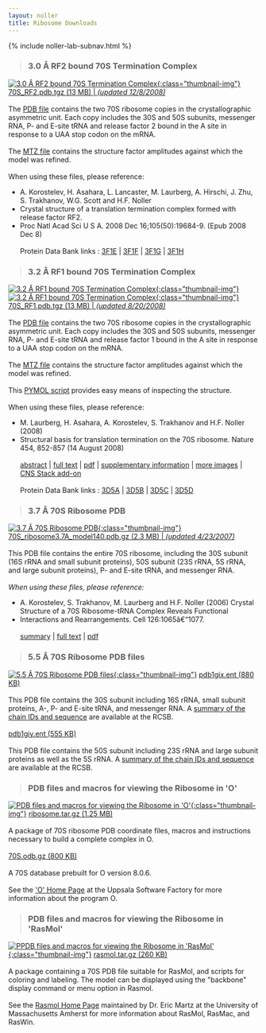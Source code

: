 ```yaml
---
layout: noller
title: Ribosome Downloads
---
```


{% include noller-lab-subnav.html %} 


> ### 3.0 Å RF2 bound 70S Termination Complex
[![3.0 Å RF2 bound 70S Termination Complex](http://rna.ucsc.edu/rnacenter/rf2paper/rf2logo1.png){:class="thumbnail-img"}](http://rna.ucsc.edu/rnacenter/pdb/70S_RF2.pdb.tgz) [70S_RF2.pdb.tgz (13 MB) | *(updated 12/8/2008)*](http://rna.ucsc.edu/rnacenter/pdb/70S_RF2.pdb.tgz)<br/><br/>
The [PDB file](http://rna.ucsc.edu/rnacenter/pdb/70S_RF2.pdb.tgz) contains the two 70S ribosome copies in the crystallographic asymmetric unit. Each copy includes the 30S and 50S subunits, messenger RNA, P- and E-site tRNA and release factor 2 bound in the A site in response to a UAA stop codon on the mRNA.<br/><br/>
The [MTZ file](http://rna.ucsc.edu/rnacenter/rf2paper/70S_RF2.mtz.tgz) contains the structure factor amplitudes against which the model was refined.<br/><br/>When using these files, please reference:
- A. Korostelev, H. Asahara, L. Lancaster, M. Laurberg, A. Hirschi, J. Zhu, S. Trakhanov, W.G. Scott and H.F. Noller
- Crystal structure of a translation termination complex formed with release factor RF2.
- Proc Natl Acad Sci U S A. 2008 Dec 16;105(50):19684-9. 
(Epub 2008 Dec 8)<br/><br/>
Protein Data Bank links : [3F1E](http://www.rcsb.org/pdb/search/structidSearch.do?structureId=3F1E) | [3F1F](http://www.rcsb.org/pdb/search/structidSearch.do?structureId=3F1F) | [3F1G](http://www.rcsb.org/pdb/search/structidSearch.do?structureId=3F1G) | [3F1H](http://www.rcsb.org/pdb/search/structidSearch.do?structureId=3F1H) 


> ### 3.2 Å RF1 bound 70S Termination Complex
[![3.2 Å RF1 bound 70S Termination Complex](http://rna.ucsc.edu/rnacenter/rf2paper/rf2logo1.png){:class="thumbnail-img"}](http://rna.ucsc.edu/rnacenter/pdb/70S_RF1.pdb.tgz) [![3.2 Å RF1 bound 70S Termination Complex](http://rna.ucsc.edu/rnacenter/rf1paper/rf1pymolsnap.png){:class="thumbnail-img"}](http://rna.ucsc.edu/rnacenter/pdb/70S_RF1.pdb.tgz) [70S_RF1.pdb.tgz (13 MB) | *(updated 8/20/2008)*](http://rna.ucsc.edu/rnacenter/pdb/70S_RF1.pdb.tgz)<br/><br/>
The [PDB file](http://rna.ucsc.edu/rnacenter/pdb/70S_RF1.pdb.tgz) contains the two 70S ribosome copies in the crystallographic asymmetric unit. Each copy includes the 30S and 50S subunits, messenger RNA, P- and E-site tRNA and release factor 1 bound in the A site in response to a UAA stop codon on the mRNA.<br/><br/>
The [MTZ file](http://rna.ucsc.edu/rnacenter/rf2paper/70S_RF2.mtz.tgz) contains the structure factor amplitudes against which the model was refined.<br/><br/>This [PYMOL script](http://rna.ucsc.edu/rnacenter/pdb/70S_RF1.pdb.tgz) provides easy means of inspecting the structure.<br/><br/>When using these files, please reference:
- M. Laurberg, H. Asahara, A. Korostelev, S. Trakhanov and H.F. Noller (2008) 
- Structural basis for translation termination on the 70S ribosome. 
Nature 454, 852-857 (14 August 2008)<br/><br/>
[abstract](http://www.nature.com/nature/journal/v454/n7206/abs/nature07115.html) | [full text](http://www.nature.com/nature/journal/v454/n7206/full/nature07115.html) | [pdf](http://www.nature.com/nature/journal/v454/n7206/pdf/nature07115.pdf) | [supplementary information](http://www.nature.com/nature/journal/v454/n7206/extref/nature07115-s1.pdf) | [more images](http://rna.ucsc.edu/rnacenter/rf1paper/) | [CNS Stack add-on](http://rna.ucsc.edu/pub/stack.tar)<br/><br/>Protein Data Bank links : [3D5A](http://www.rcsb.org/pdb/search/structidSearch.do?structureId=3D5A) | [3D5B](http://www.rcsb.org/pdb/search/structidSearch.do?structureId=3D5B) | [3D5C](http://www.rcsb.org/pdb/search/structidSearch.do?structureId=3D5C) | [3D5D](http://www.rcsb.org/pdb/search/structidSearch.do?structureId=3D5D) 

> ### 3.7 Å 70S Ribosome PDB
[![3.7 Å 70S Ribosome PDB](http://rna.ucsc.edu/rnacenter/images/70S_ribosome3.7A_sm2.png){:class="thumbnail-img"}](http://rna.ucsc.edu/rnacenter/pdb/70S_ribosome3.7A_model140.pdb.gz) [70S_ribosome3.7A_model140.pdb.gz (2.3 MB) | *(updated 4/23/2007)*](http://rna.ucsc.edu/rnacenter/pdb/70S_ribosome3.7A_model140.pdb.gz)<br/><br/>
This PDB file contains the entire 70S ribosome, including the 30S subunit (16S rRNA and small subunit proteins), 50S subunit (23S rRNA, 5S rRNA, and large subunit proteins), P- and E-site tRNA, and messenger RNA.<br/><br/>*When using these files, please reference:*
- A. Korostelev, S. Trakhanov, M. Laurberg and H.F. Noller (2006) Crystal Structure of a 70S Ribosome-tRNA Complex Reveals Functional 
- Interactions and Rearrangements. Cell 126:1065â€“1077.<br/><br/>
[summary](http://www.cell.com/content/article/abstract?uid=PIIS0092867406011469) | [full text](http://www.cell.com/content/article/fulltext?uid=PIIS0092867406011469) | [pdf](http://download.cell.com/pdfs/0092-8674/PIIS0092867406011469.pdf) 

> ### 5.5 Å 70S Ribosome PDB files
[![5.5 Å 70S Ribosome PDB files](http://rna.ucsc.edu/rnacenter/images/pdblogo.gif){:class="thumbnail-img"}](http://rna.ucsc.edu/rnacenter/pdb/pdb1gix.ent) [pdb1gix.ent (880 KB)](http://rna.ucsc.edu/rnacenter/pdb/pdb1gix.ent)<br/><br/>
This PDB file contains the 30S subunit including 16S rRNA, small subunit proteins, A-, P- and E-site tRNA, and messenger RNA. A [summary of the chain IDs and sequence](http://www.rcsb.org/pdb/cgi/explore.cgi?pdbId=1GIX) are available at the RCSB. <br/><br/>[pdb1giy.ent (555 KB)](http://rna.ucsc.edu/rnacenter/pdb/pdb1giy.ent)<br/><br/>This PDB file contains the 50S subunit including 23S rRNA and large subunit proteins as well as the 5S rRNA. A [summary of the chain IDs and sequence](http://www.rcsb.org/pdb/cgi/explore.cgi?pdbId=1GIY) are available at the RCSB. 

> ### PDB files and macros for viewing the Ribosome in 'O'
[![PDB files and macros for viewing the Ribosome in 'O'](http://rna.ucsc.edu/rnacenter/images/ono.jpg){:class="thumbnail-img"}](http://rna.ucsc.edu/rnacenter/misc/ribosome.tar.gz) [ribosome.tar.gz (1.25 MB)](http://rna.ucsc.edu/rnacenter/misc/ribosome.tar.gz)<br/><br/>
A package of 70S ribosome PDB coordinate files, macros and instructions necessary to build a complete complex in O.<br/><br/>[70S.odb.gz (800 KB)](http://rna.ucsc.edu/rnacenter/misc/70s.odb.gz)<br/><br/>A 70S database prebuilt for O version 8.0.6. <br/><br/>See the ['O' Home Page](http://alpha2.bmc.uu.se/~gerard/manuals/) at the Uppsala Software Factory for more information about the program O. 


> ### PDB files and macros for viewing the Ribosome in 'RasMol'
[![PPDB files and macros for viewing the Ribosome in 'RasMol'](http://rna.ucsc.edu/rnacenter/images/rasmol.jpg){:class="thumbnail-img"}](http://rna.ucsc.edu/rnacenter/misc/rasmol.tar.gz) [rasmol.tar.gz (260 KB) ](http://rna.ucsc.edu/rnacenter/misc/rasmol.tar.gz)<br/><br/>
A package containing a 70S PDB file suitable for RasMol, and scripts for coloring and labeling. The model can be displayed using the "backbone" display command or menu option in Rasmol. <br/><br/>See the [Rasmol Home Page](http://www.umass.edu/microbio/rasmol/index2.htm) maintained by Dr. Eric Martz at the University of Massachusetts Amherst for more information about RasMol, RasMac, and RasWin. 